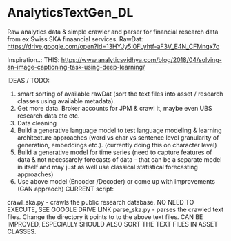 # AnalyticsTextGen_DL

Raw analytics data & simple crawler and parser for financial research data from ex Swiss SKA finaancial services.
RawDat:
https://drive.google.com/open?id=13HYJy5I0FLyhtf-aF3V_E4N_CFMnqx7o

Inspiration..:
THIS: https://www.analyticsvidhya.com/blog/2018/04/solving-an-image-captioning-task-using-deep-learning/


IDEAS / TODO:
1. smart sorting of available rawDat (sort the text files into asset / research classes using available metadata).
2. Get more data. Broker accounts for JPM & crawl it, maybe even UBS research data etc etc.
3. Data cleaning
4. Build a generative language model to test language modeling & learning architecture approaches (word vs char vs sentence level granularity of generation, embeddings etc.). (currently doing this on character level)
5. Build a generative model for time series (need to capture features of data & not necessarely forecasts of data - that can be a separate model in itself and may just as well use classical statistical forecasting approaches)
6. Use above model (Encoder /Decoder) or come up with improvements (GAN appraoch)
CURRENT script:

crawl_ska.py - crawls the public research database. NO NEED TO EXECUTE, SEE GOOGLE DRIVE LINK
parse_ska.py - parses the crawled text files. Change the directory it points to to the above text files. CAN BE IMPROVED, ESPECIALLY SHOULD ALSO SORT THE TEXT FILES IN ASSET CLASSES. 




